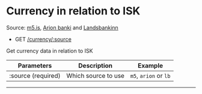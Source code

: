 # Currency in relation to ISK

Source: [m5.is](http://m5.is/), [Arion banki](https://arionbanki.is/) and [Landsbankinn](https://landsbankinn.is/)

-  GET [/currency/:source](https://apis.is/currency/:source)

Get currency data in relation to ISK

| Parameters         | Description         | Example                |
|--------------------|---------------------|-----------------------|
| :source (required) | Which source to use | `m5`, `arion` or `lb` |

---
